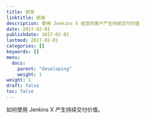 ```yaml
---
title: 研发
linktitle: 研发
description: 使用 Jenkins X 给您的客户产生持续交付价值
date: 2017-02-01
publishdate: 2017-02-01
lastmod: 2017-02-01
categories: []
keywords: []
menu:
  docs:
    parent: "developing"
    weight: 1
weight: 1
draft: false
toc: false
---
```


如何使用 Jenkins X 产生持续交付价值。
                    
